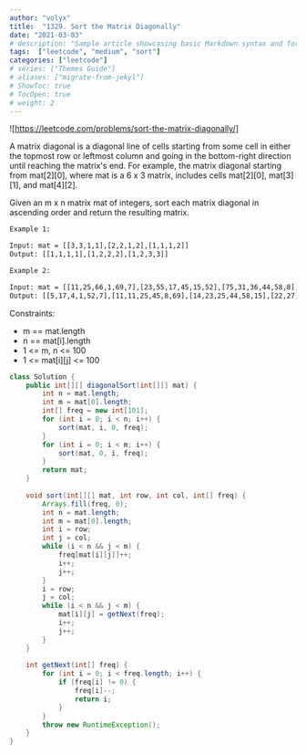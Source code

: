 ```yaml
---
author: "volyx"
title:  "1329. Sort the Matrix Diagonally"
date: "2021-03-03"
# description: "Sample article showcasing basic Markdown syntax and formatting for HTML elements."
tags:  ["leetcode", "medium", "sort"]
categories: ["leetcode"]
# series: ["Themes Guide"]
# aliases: ["migrate-from-jekyl"]
# ShowToc: true
# TocOpen: true
# weight: 2
---
```


![https://leetcode.com/problems/sort-the-matrix-diagonally/]

A matrix diagonal is a diagonal line of cells starting from some cell in either the topmost row or leftmost column and going in the bottom-right direction until reaching the matrix's end. For example, the matrix diagonal starting from mat[2][0], where mat is a 6 x 3 matrix, includes cells mat[2][0], mat[3][1], and mat[4][2].

Given an m x n matrix mat of integers, sort each matrix diagonal in ascending order and return the resulting matrix.

```txt
Example 1:

Input: mat = [[3,3,1,1],[2,2,1,2],[1,1,1,2]]
Output: [[1,1,1,1],[1,2,2,2],[1,2,3,3]]

Example 2:

Input: mat = [[11,25,66,1,69,7],[23,55,17,45,15,52],[75,31,36,44,58,8],[22,27,33,25,68,4],[84,28,14,11,5,50]]
Output: [[5,17,4,1,52,7],[11,11,25,45,8,69],[14,23,25,44,58,15],[22,27,31,36,50,66],[84,28,75,33,55,68]]
```

Constraints:

- m == mat.length
- n == mat[i].length
- 1 <= m, n <= 100
- 1 <= mat[i][j] <= 100

```java
class Solution {
    public int[][] diagonalSort(int[][] mat) {
        int n = mat.length;
        int m = mat[0].length;
        int[] freq = new int[101];
        for (int i = 0; i < n; i++) {
            sort(mat, i, 0, freq);
        }
        for (int i = 0; i < m; i++) {
            sort(mat, 0, i, freq);
        }
        return mat;
    }
    
    void sort(int[][] mat, int row, int col, int[] freq) {
        Arrays.fill(freq, 0);
        int n = mat.length;
        int m = mat[0].length;
        int i = row;
        int j = col;
        while (i < n && j < m) {
            freq[mat[i][j]]++;
            i++;
            j++;
        }
        i = row;
        j = col;
        while (i < n && j < m) {
            mat[i][j] = getNext(freq);
            i++;
            j++;
        }
    }
    
    int getNext(int[] freq) {
        for (int i = 0; i < freq.length; i++) {
            if (freq[i] != 0) {
                freq[i]--;
                return i;
            }
        }
        throw new RuntimeException();
    }
}

